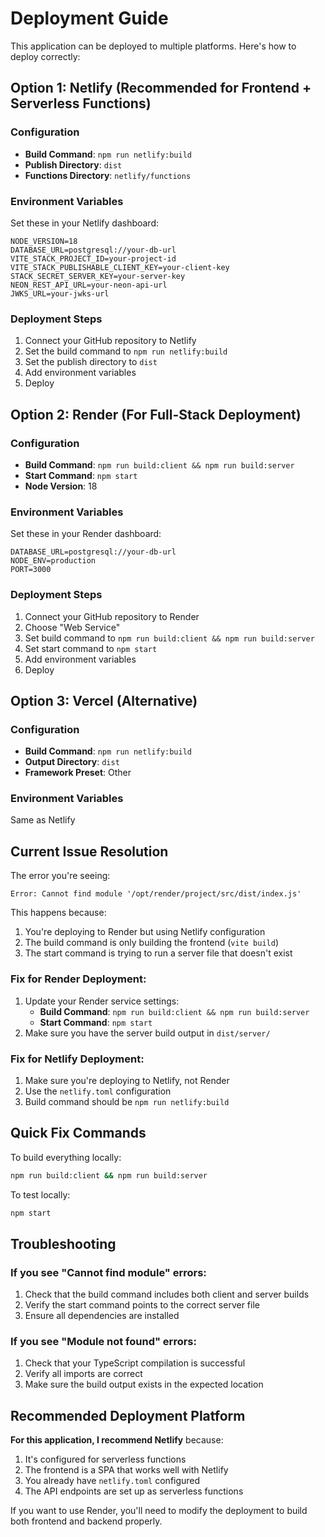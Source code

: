 # Deployment Guide

This application can be deployed to multiple platforms. Here's how to deploy correctly:

## Option 1: Netlify (Recommended for Frontend + Serverless Functions)

### Configuration
- **Build Command**: `npm run netlify:build`
- **Publish Directory**: `dist`
- **Functions Directory**: `netlify/functions`

### Environment Variables
Set these in your Netlify dashboard:
```
NODE_VERSION=18
DATABASE_URL=postgresql://your-db-url
VITE_STACK_PROJECT_ID=your-project-id
VITE_STACK_PUBLISHABLE_CLIENT_KEY=your-client-key
STACK_SECRET_SERVER_KEY=your-server-key
NEON_REST_API_URL=your-neon-api-url
JWKS_URL=your-jwks-url
```

### Deployment Steps
1. Connect your GitHub repository to Netlify
2. Set the build command to `npm run netlify:build`
3. Set the publish directory to `dist`
4. Add environment variables
5. Deploy

## Option 2: Render (For Full-Stack Deployment)

### Configuration
- **Build Command**: `npm run build:client && npm run build:server`
- **Start Command**: `npm start`
- **Node Version**: 18

### Environment Variables
Set these in your Render dashboard:
```
DATABASE_URL=postgresql://your-db-url
NODE_ENV=production
PORT=3000
```

### Deployment Steps
1. Connect your GitHub repository to Render
2. Choose "Web Service"
3. Set build command to `npm run build:client && npm run build:server`
4. Set start command to `npm start`
5. Add environment variables
6. Deploy

## Option 3: Vercel (Alternative)

### Configuration
- **Build Command**: `npm run netlify:build`
- **Output Directory**: `dist`
- **Framework Preset**: Other

### Environment Variables
Same as Netlify

## Current Issue Resolution

The error you're seeing:
```
Error: Cannot find module '/opt/render/project/src/dist/index.js'
```

This happens because:
1. You're deploying to Render but using Netlify configuration
2. The build command is only building the frontend (`vite build`)
3. The start command is trying to run a server file that doesn't exist

### Fix for Render Deployment:
1. Update your Render service settings:
   - **Build Command**: `npm run build:client && npm run build:server`
   - **Start Command**: `npm start`
2. Make sure you have the server build output in `dist/server/`

### Fix for Netlify Deployment:
1. Make sure you're deploying to Netlify, not Render
2. Use the `netlify.toml` configuration
3. Build command should be `npm run netlify:build`

## Quick Fix Commands

To build everything locally:
```bash
npm run build:client && npm run build:server
```

To test locally:
```bash
npm start
```

## Troubleshooting

### If you see "Cannot find module" errors:
1. Check that the build command includes both client and server builds
2. Verify the start command points to the correct server file
3. Ensure all dependencies are installed

### If you see "Module not found" errors:
1. Check that your TypeScript compilation is successful
2. Verify all imports are correct
3. Make sure the build output exists in the expected location

## Recommended Deployment Platform

**For this application, I recommend Netlify** because:
1. It's configured for serverless functions
2. The frontend is a SPA that works well with Netlify
3. You already have `netlify.toml` configured
4. The API endpoints are set up as serverless functions

If you want to use Render, you'll need to modify the deployment to build both frontend and backend properly.
